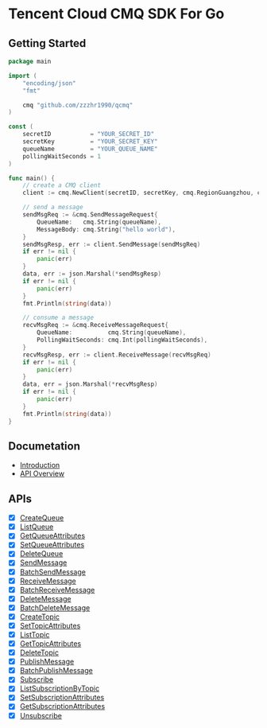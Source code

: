 # Tencent Cloud CMQ SDK For Go

## Getting Started

```go
package main

import (
	"encoding/json"
	"fmt"

	cmq "github.com/zzzhr1990/qcmq"
)

const (
	secretID           = "YOUR_SECRET_ID"
	secretKey          = "YOUR_SECRET_KEY"
	queueName          = "YOUR_QUEUE_NAME"
	pollingWaitSeconds = 1
)

func main() {
	// create a CMQ client
	client := cmq.NewClient(secretID, secretKey, cmq.RegionGuangzhou, cmq.InternetAccess)

	// send a message
	sendMsgReq := &cmq.SendMessageRequest{
		QueueName:   cmq.String(queueName),
		MessageBody: cmq.String("hello world"),
	}
	sendMsgResp, err := client.SendMessage(sendMsgReq)
	if err != nil {
		panic(err)
	}
	data, err := json.Marshal(*sendMsgResp)
	if err != nil {
		panic(err)
	}
	fmt.Println(string(data))

	// consume a message
	recvMsgReq := &cmq.ReceiveMessageRequest{
		QueueName:          cmq.String(queueName),
		PollingWaitSeconds: cmq.Int(pollingWaitSeconds),
	}
	recvMsgResp, err := client.ReceiveMessage(recvMsgReq)
	if err != nil {
		panic(err)
	}
	data, err = json.Marshal(*recvMsgResp)
	if err != nil {
		panic(err)
	}
	fmt.Println(string(data))
}

```

## Documetation

- [Introduction](https://cloud.tencent.com/document/api/406/5851)
- [API Overview](https://cloud.tencent.com/document/api/406/5852)

## APIs

- [x] [CreateQueue](https://cloud.tencent.com/document/api/431/5832)
- [x] [ListQueue](https://cloud.tencent.com/document/api/431/5833)
- [x] [GetQueueAttributes](https://cloud.tencent.com/document/api/431/5834)
- [x] [SetQueueAttributes](https://cloud.tencent.com/document/api/431/5835)
- [x] [DeleteQueue](https://cloud.tencent.com/document/api/431/5836)
- [x] [SendMessage](https://cloud.tencent.com/document/api/431/5837)
- [x] [BatchSendMessage](https://cloud.tencent.com/document/api/431/5838)
- [x] [ReceiveMessage](https://cloud.tencent.com/document/api/431/5839)
- [x] [BatchReceiveMessage](https://cloud.tencent.com/document/api/431/5924)
- [x] [DeleteMessage](https://cloud.tencent.com/document/api/431/5840)
- [x] [BatchDeleteMessage](https://cloud.tencent.com/document/api/431/5841)
- [x] [CreateTopic](https://cloud.tencent.com/document/api/406/7405)
- [x] [SetTopicAttributes](https://cloud.tencent.com/document/api/406/7406)
- [x] [ListTopic](https://cloud.tencent.com/document/api/406/7407)
- [x] [GetTopicAttributes](https://cloud.tencent.com/document/api/406/7408)
- [x] [DeleteTopic](https://cloud.tencent.com/document/api/406/7409)
- [x] [PublishMessage](https://cloud.tencent.com/document/api/406/7411)
- [x] [BatchPublishMessage](https://cloud.tencent.com/document/api/406/7412)
- [x] [Subscribe](https://cloud.tencent.com/document/api/406/7414)
- [x] [ListSubscriptionByTopic](https://cloud.tencent.com/document/api/406/7415)
- [x] [SetSubscriptionAttributes](https://cloud.tencent.com/document/api/406/7416)
- [x] [GetSubscriptionAttributes](https://cloud.tencent.com/document/api/406/7418)
- [x] [Unsubscribe](https://cloud.tencent.com/document/api/406/7417)

